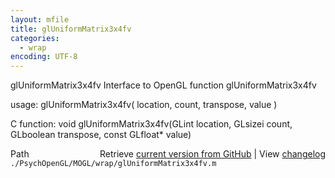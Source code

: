 ```yaml
---
layout: mfile
title: glUniformMatrix3x4fv
categories:
  - wrap
encoding: UTF-8
---
```


glUniformMatrix3x4fv  Interface to OpenGL function glUniformMatrix3x4fv  

usage:  glUniformMatrix3x4fv( location, count, transpose, value )  

C function:  void glUniformMatrix3x4fv(GLint location, GLsizei count, GLboolean transpose, const GLfloat\* value)  


<div class="code_header" style="text-align:right;">
  <span style="float:left;">Path&nbsp;&nbsp;</span> <span class="counter">Retrieve <a href=
  "https://raw.github.com/Psychtoolbox-3/Psychtoolbox-3/beta/./PsychOpenGL/MOGL/wrap/glUniformMatrix3x4fv.m">current version from GitHub</a> | View <a href=
  "https://github.com/Psychtoolbox-3/Psychtoolbox-3/commits/beta/./PsychOpenGL/MOGL/wrap/glUniformMatrix3x4fv.m">changelog</a></span>
</div>
<div class="code">
  <code>./PsychOpenGL/MOGL/wrap/glUniformMatrix3x4fv.m</code>
</div>
